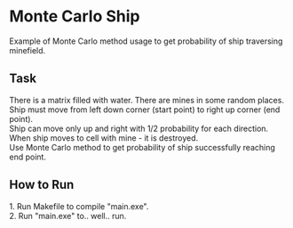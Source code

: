# Monte Carlo Ship
Example of Monte Carlo method usage to get probability of ship traversing minefield.

## Task
There is a matrix filled with water. There are mines in some random places.  
Ship must move from left down corner (start point) to right up corner (end point).  
Ship can move only up and right with 1/2 probability for each direction.  
When ship moves to cell with mine - it is destroyed.  
Use Monte Carlo method to get probability of ship successfully reaching end point.  

## How to Run
1\. Run Makefile to compile "main.exe".  
2\. Run "main.exe" to.. well.. run.  
